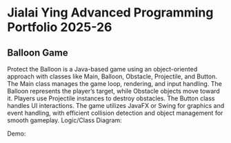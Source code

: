 # Jialai Ying Advanced Programming Portfolio 2025-26
## Balloon Game
Protect the Balloon is a Java-based game using an object-oriented approach with classes like Main, Balloon, Obstacle, Projectile, and Button. The Main class manages the game loop, rendering, and input handling. The Balloon represents the player’s target, while Obstacle objects move toward it. Players use Projectile instances to destroy obstacles. The Button class handles UI interactions. The game utilizes JavaFX or Swing for graphics and event handling, with efficient collision detection and object management for smooth gameplay.
Logic/Class Diagram:

Demo:
